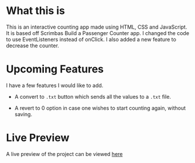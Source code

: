 # What this is
This is an interactive counting app made using HTML, CSS and JavaScript. It is based off Scrimbas Build a Passenger Counter app. I changed the code to use EventListeners instead of onClick. I also added a new feature to decrease the counter.

# Upcoming Features
I have a few features I would like to add. 
- A convert to `.txt` button which sends all the values to a `.txt` file. 

- A revert to 0 option in case one wishes to start counting again, without saving.

# Live Preview
A live preview of the project can be viewed [here](https://reubenmenezes.github.io/Passenger-Counter-App/)